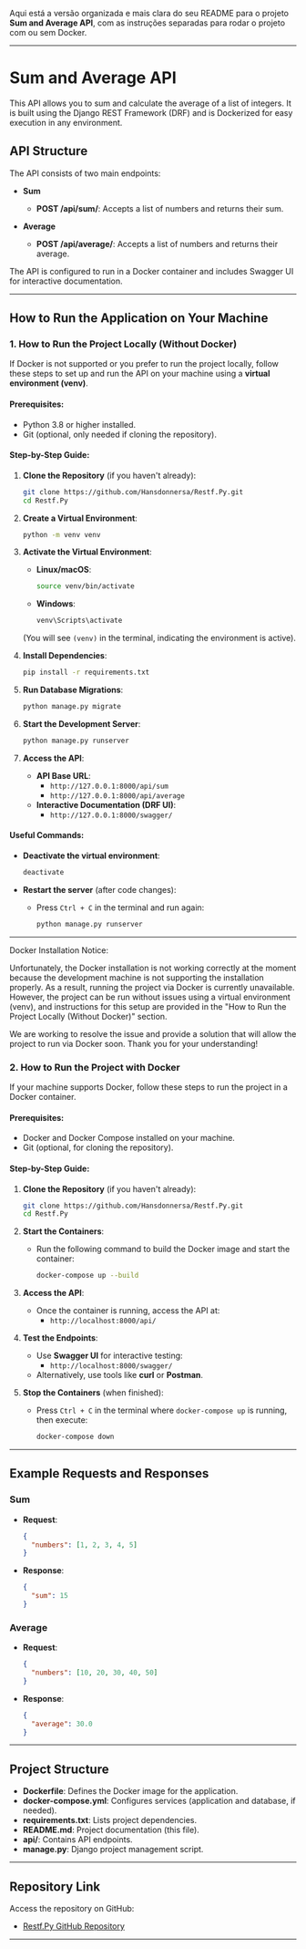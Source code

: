 Aqui está a versão organizada e mais clara do seu README para o projeto **Sum and Average API**, com as instruções separadas para rodar o projeto com ou sem Docker.

---

# Sum and Average API

This API allows you to sum and calculate the average of a list of integers. It is built using the Django REST Framework (DRF) and is Dockerized for easy execution in any environment.

## API Structure

The API consists of two main endpoints:

- **Sum**
  - **POST /api/sum/**: Accepts a list of numbers and returns their sum.

- **Average**
  - **POST /api/average/**: Accepts a list of numbers and returns their average.

The API is configured to run in a Docker container and includes Swagger UI for interactive documentation.

---

## How to Run the Application on Your Machine

### 1. How to Run the Project Locally (Without Docker)

If Docker is not supported or you prefer to run the project locally, follow these steps to set up and run the API on your machine using a **virtual environment (venv)**.

#### Prerequisites:
- Python 3.8 or higher installed.
- Git (optional, only needed if cloning the repository).

#### Step-by-Step Guide:

1. **Clone the Repository** (if you haven't already):
   ```bash
   git clone https://github.com/Hansdonnersa/Restf.Py.git  
   cd Restf.Py  
   ```

2. **Create a Virtual Environment**:
   ```bash
   python -m venv venv
   ```

3. **Activate the Virtual Environment**:
   - **Linux/macOS**:
     ```bash
     source venv/bin/activate
     ```
   - **Windows**:
     ```bash
     venv\Scripts\activate
     ```
   (You will see `(venv)` in the terminal, indicating the environment is active).

4. **Install Dependencies**:
   ```bash
   pip install -r requirements.txt
   ```

5. **Run Database Migrations**:
   ```bash
   python manage.py migrate
   ```

6. **Start the Development Server**:
   ```bash
   python manage.py runserver
   ```

7. **Access the API**:
   - **API Base URL**:
     - `http://127.0.0.1:8000/api/sum`
     - `http://127.0.0.1:8000/api/average`
   - **Interactive Documentation (DRF UI)**:
     - `http://127.0.0.1:8000/swagger/`

#### Useful Commands:
- **Deactivate the virtual environment**:
   ```bash
   deactivate
   ```

- **Restart the server** (after code changes):
   - Press `Ctrl + C` in the terminal and run again:
     ```bash
     python manage.py runserver
     ```

---
Docker Installation Notice:

Unfortunately, the Docker installation is not working correctly at the moment because the development machine is not supporting the installation properly. As a result, running the project via Docker is currently unavailable. However, the project can be run without issues using a virtual environment (venv), and instructions for this setup are provided in the "How to Run the Project Locally (Without Docker)" section.

We are working to resolve the issue and provide a solution that will allow the project to run via Docker soon. Thank you for your understanding!
### 2. How to Run the Project with Docker

If your machine supports Docker, follow these steps to run the project in a Docker container.

#### Prerequisites:
- Docker and Docker Compose installed on your machine.
- Git (optional, for cloning the repository).

#### Step-by-Step Guide:

1. **Clone the Repository** (if you haven't already):
   ```bash
   git clone https://github.com/Hansdonnersa/Restf.Py.git  
   cd Restf.Py
   ```

2. **Start the Containers**:
   - Run the following command to build the Docker image and start the container:
     ```bash
     docker-compose up --build
     ```

3. **Access the API**:
   - Once the container is running, access the API at:
     - `http://localhost:8000/api/`

4. **Test the Endpoints**:
   - Use **Swagger UI** for interactive testing:
     - `http://localhost:8000/swagger/`
   - Alternatively, use tools like **curl** or **Postman**.

5. **Stop the Containers** (when finished):
   - Press `Ctrl + C` in the terminal where `docker-compose up` is running, then execute:
     ```bash
     docker-compose down
     ```

---

## Example Requests and Responses

### **Sum**

- **Request**:
  ```json
  {
    "numbers": [1, 2, 3, 4, 5]
  }
  ```

- **Response**:
  ```json
  {
    "sum": 15
  }
  ```

### **Average**

- **Request**:
  ```json
  {
    "numbers": [10, 20, 30, 40, 50]
  }
  ```

- **Response**:
  ```json
  {
    "average": 30.0
  }
  ```

---

## Project Structure

- **Dockerfile**: Defines the Docker image for the application.
- **docker-compose.yml**: Configures services (application and database, if needed).
- **requirements.txt**: Lists project dependencies.
- **README.md**: Project documentation (this file).
- **api/**: Contains API endpoints.
- **manage.py**: Django project management script.

---

## Repository Link

Access the repository on GitHub:
- [Restf.Py GitHub Repository](https://github.com/Hansdonnersa/Restf.Py)

---

